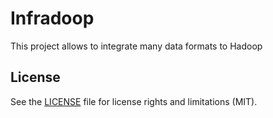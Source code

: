 # Infradoop

This project allows to integrate many data formats to Hadoop

## License

See the [LICENSE](LICENSE.md) file for license rights and limitations (MIT).